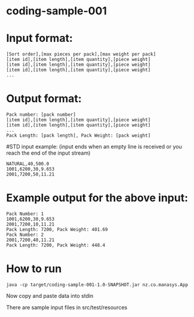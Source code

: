 # coding-sample-001

# Input format:
~~~~
[Sort order],[max pieces per pack],[max weight per pack]
[item id],[item length],[item quantity],[piece weight]
[item id],[item length],[item quantity],[piece weight]
[item id],[item length],[item quantity],[piece weight]
...
~~~~
# Output format:
~~~~
Pack number: [pack number]
[item id],[item length],[item quantity],[piece weight]
[item id],[item length],[item quantity],[piece weight]
...
Pack Length: [pack length], Pack Weight: [pack weight]
~~~~
#STD input example: (input ends when an empty line is received or you reach the end of the input stream)
~~~~
NATURAL,40,500.0
1001,6200,30,9.653
2001,7200,50,11.21
~~~~
# Example output for the above input:
~~~~
Pack Number: 1
1001,6200,30,9.653
2001,7200,10,11.21
Pack Length: 7200, Pack Weight: 401.69
Pack Number: 2
2001,7200,40,11.21
Pack Length: 7200, Pack Weight: 448.4
~~~~

# How to run

~~~~
java -cp target/coding-sample-001-1.0-SNAPSHOT.jar nz.co.manasys.App
~~~~

Now copy and paste data into stdin

There are sample input files in src/test/resources 
